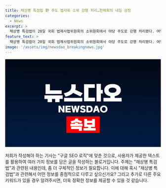 ```yaml
---
title: 채상병 특검법 野 주도 법사위 소위 강행 처리…전체회의 내일 상정
categories:
  - News
excerpt: >
  채상병 특검법이 20일 국회 법제사법위원회의 소위원회에서 야당 주도로 강행 처리됐다. 여당의 반발에도 21일 법사위 전체회의에서 상정돼 처리될 전망이다. 법안은 특검의 수사 준비 기간 중에도 증거 멸실을 막기 위해 규정을 담았다. 민주당을 비롯한 야당은 숙려기간을 생략해 심사에 착수했으며, 채상병 특검법은 곧바로 본회의에 회부될 예정이다.
feature_text: >
  채상병 특검법이 20일 국회 법제사법위원회의 소위원회에서 야당 주도로 강행 처리됐다. 여당의 반발에도 21일 법사위 전체회의에서 상정돼 처리될 전망이다. 법안은 특검의 수사 준비 기간 중에도 증거 멸실을 막기 위해 규정을 담았다. 민주당을 비롯한 야당은 숙려기간을 생략해 심사에 착수했으며, 채상병 특검법은 곧바로 본회의에 회부될 예정이다.
image: '/assets/img/newsdao_breakingnews.jpg'
---
```


<p><img src="/assets/img/newsdao_breakingnews.jpg" alt="pcversion 속보" /></p>

<p>저희가 작성해야 하는 기사는 "구글 SEO 로직"에 맞춘 것으로, 사용자가 제공한 텍스트를 활용하여 여러 가지 정보를 담은 글을 작성하는 블로거입니다. 주제는 "채상병 특검법"과 관련된 내용인데, 좀 더 구체적인 정보가 필요합니다. 이에 대해 혹시 "채상병 특검법"과 관련해서 어떤 정보를 중점적으로 다루고 싶으신가요? 그리고 추가로 다른 주요 키워드가 있을 경우 알려주시면, 더욱 정확한 정보를 제공할 수 있을 것 같습니다.</p>

